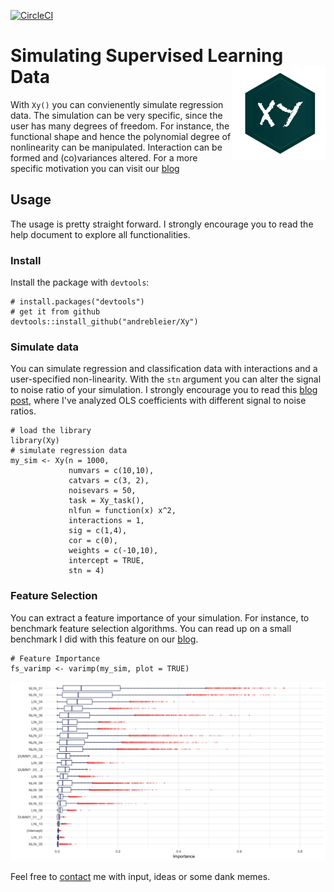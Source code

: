 [![CircleCI](https://circleci.com/gh/andrebleier/Xy.svg?style=svg)](https://circleci.com/gh/andrebleier/Xy)

Simulating Supervised Learning Data <img src="/img/Xy.png" alt="drawing" width="150px" align="right"/> 
===================================



With `Xy()` you can convienently simulate regression data. The simulation can be
very specific, since the user has many degrees of freedom. For instance,
the functional shape and hence the polynomial degree of nonlinearity can be
manipulated. Interaction can be formed and (co)variances altered. For a more specific
motivation you can visit our [blog](https://www.statworx.com/de/blog/simulating-regression-data-with-xy/)

## Usage

The usage is pretty straight forward. I strongly encourage you to read the help document to explore all functionalities.

### Install

Install the package with <code>devtools</code>:

```
# install.packages("devtools") 
# get it from github
devtools::install_github("andrebleier/Xy")            
```

### Simulate data 

You can simulate regression and classification data with interactions and a user-specified non-linearity. With the <code>stn</code> argument you can alter the signal to noise ratio of your simulation. I strongly encourage you to read this [blog post](https://www.statworx.com/de/blog/pushing-ordinary-least-squares-to-the-limit-with-xy/), where I've analyzed OLS coefficients with different signal to noise ratios.

```
# load the library
library(Xy)
# simulate regression data
my_sim <- Xy(n = 1000, 
             numvars = c(10,10), 
             catvars = c(3, 2), 
             noisevars = 50, 
             task = Xy_task(), 
             nlfun = function(x) x^2, 
             interactions = 1, 
             sig = c(1,4),  
             cor = c(0), 
             weights = c(-10,10), 
             intercept = TRUE, 
             stn = 4)
```

### Feature Selection

You can extract a feature importance of your simulation. For instance, to benchmark feature selection algorithms. You can read up on a small benchmark I did with this feature on our [blog](https://www.statworx.com/de/blog/benchmarking-feature-selection-algorithms-with-xy/).

```
# Feature Importance 
fs_varimp <- varimp(my_sim, plot = TRUE)
```
<img src="/img/imp.png" alt="drawing"/> 

Feel free to [contact](mailto:andre.bleier@statworx.com) me with input, ideas or some dank memes.

